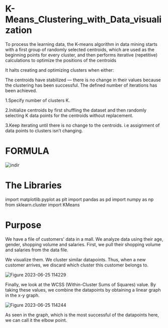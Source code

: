 # K-Means_Clustering_with_Data_visualization
To process the learning data, the K-means algorithm in data mining starts with a first group of randomly selected centroids, which are used as the beginning points for every cluster, and then performs iterative (repetitive) calculations to optimize the positions of the centroids

It halts creating and optimizing clusters when either:

The centroids have stabilized — there is no change in their values because the clustering has been successful.
The defined number of iterations has been achieved.


1.Specify number of clusters K.

2.Initialize centroids by first shuffling the dataset and then randomly selecting K data points for the centroids without replacement.

3.Keep iterating until there is no change to the centroids. i.e assignment of data points to clusters isn’t changing.

# FORMULA
![indir](https://github.com/muratgorgl/K-Means_Clustering_with_Data_visualization/assets/105209043/dc674a74-1575-4860-91f8-a7611ac1075b)

# The Libraries
import matplotlib.pyplot as plt
import pandas as pd
import numpy as np 
from sklearn.cluster import KMeans

# Purpose
We have a file of customers' data in a mall. We analyze data using their age, gender, shopping volume and salaries. First, we pull their shopping volume and salaries from the data file.

We visualize them. We cluster similar datapoints. Thus, when a new customer arrives, we discard which cluster this customer belongs to.

![Figure 2023-06-25 114229](https://github.com/muratgorgl/K-Means_Clustering_with_Data_visualization/assets/105209043/7ebca9d8-ecf8-4491-aee7-8e4c2de90f72)

Finally, we look at the WCSS (Within-Cluster Sums of Squares) value. By taking these values, we combine the datapoints by obtaining a linear graph in the x-y graph.

![Figure 2023-06-25 114244](https://github.com/muratgorgl/K-Means_Clustering_with_Data_visualization/assets/105209043/b7a54cb3-5dfa-4632-8b92-b5e04ebfb9a6)

As seen in the graph, which is the most successful of the datapoints here, we can call it the elbow point.



